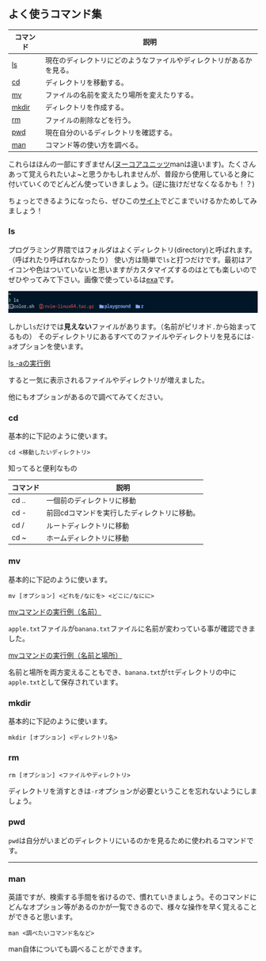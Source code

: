 ## よく使うコマンド集

| コマンド        | 説明                                                                 |
| --------------- | -------------------------------------------------------------------- |
| [ls](#ls)       | 現在のディレクトリにどのようなファイルやディレクトリがあるかを見る。 |
| [cd](#cd)       | ディレクトリを移動する。                                             |
| [mv](#mv)       | ファイルの名前を変えたり場所を変えたりする。                         |
| [mkdir](#mkdir) | ディレクトリを作成する。                                             |
| [rm](#rm)       | ファイルの削除などを行う。                                           |
| [pwd](#pwd)     | 現在自分のいるディレクトリを確認する。                               |
| [man](#man)     | コマンド等の使い方を調べる。                                         |

これらはほんの一部にすぎません([ヌーコアユニッツ](https://ja.wikipedia.org/wiki/GNU_Core_Utilities)manは違います)。たくさんあって覚えられたいよ~と思うかもしれませんが、普段から使用していると身に付いていくのでどんどん使っていきましょう。(逆に抜けだせなくなるかも！？)

ちょっとできるようになったら、ぜひこの[サイト](https://cmdchallenge.com/)でどこまでいけるかためしてみましょう！

### ls
プログラミング界隈ではフォルダはよくディレクトリ(directory)と呼ばれます。（呼ばれたり呼ばれなかったり）
使い方は簡単で`ls`と打つだけです。最初はアイコンや色はついていないと思いますがカスタマイズするのはとても楽しいのでぜひやってみて下さい。画像で使っているは[exa](https://github.com/eza-community/eza)です。  

![lsの実行例](./img/ls.png)

しかし`ls`だけでは**見えない**ファイルがあります。（名前がピリオド`.`から始まってるもの）
そのディレクトリにあるすべてのファイルやディレクトリを見るには`-a`オプションを使います。

[ls -aの実行例](./img/ls-a.png)

すると一気に表示されるファイルやディレクトリが増えました。

他にもオプションがあるので調べてみてください。

### cd
基本的に下記のように使います。
```shell
cd <移動したいディレクトリ>
```
知ってると便利なもの

| コマンド | 説明                                         |
| -------- | -------------------------------------------- |
| cd ..    | 一個前のディレクトリに移動                   |
| cd -     | 前回cdコマンドを実行したディレクトリに移動。 |
| cd /     | ルートディレクトリに移動                         |
| cd ~     | ホームディレクトリに移動                     |

### mv
基本的に下記のように使います。
```shell
mv [オプション] <どれを/なにを> <どこに/なにに>
```
[mvコマンドの実行例（名前）](./img/mv.png)

`apple.txt`ファイルが`banana.txt`ファイルに名前が変わっている事が確認できました。

[mvコマンドの実行例（名前と場所）](./img/mv-name-where.png)

名前と場所を両方変えることもでき、`banana.txt`が`tt`ディレクトリの中に`apple.txt`として保存されています。

### mkdir
基本的に下記のように使います。
```shell
mkdir [オプション] <ディレクトリ名>
```

### rm
```shell
rm [オプション] <ファイルやディレクトリ>
```
ディレクトリを消すときは`-r`オプションが必要ということを忘れないようにしましょう。

### pwd
`pwd`は自分がいまどのディレクトリにいるのかを見るために使われるコマンドです。

---

### man
英語ですが、検索する手間を省けるので、慣れていきましょう。そのコマンドにどんなオプション等があるのかが一覧できるので、様々な操作を早く覚えることができると思います。

```shell
man <調べたいコマンド名など>
```

man自体についても調べることができます。

